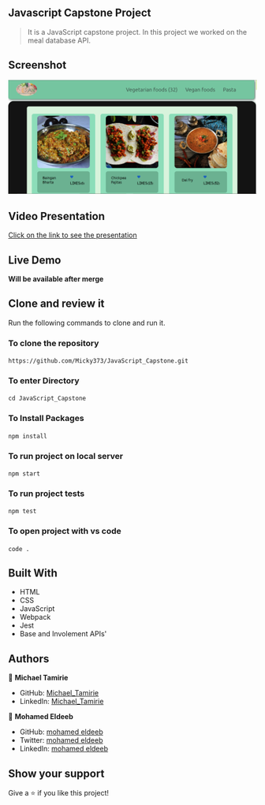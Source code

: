 ## Javascript Capstone Project

> It is a JavaScript capstone project. In this project we worked on the meal database API. 

## Screenshot

![screenshot](./src/images/Screenshot.PNG)

## Video Presentation

[Click on the link to see the presentation](https://drive.google.com/file/d/1Be5vMB7OQKVu-Azob_D1B5szfW1LVFqf/view?usp=sharing)


## Live Demo

<!-- [Live Demo Link](https://micky373.github.io/JavaScript_Capstone/dist/) -->
**Will be available after merge**

## Clone and review it

Run the following commands to clone and run it.

### To clone the repository

  `https://github.com/Micky373/JavaScript_Capstone.git`

### To enter Directory

`cd JavaScript_Capstone`

### To Install Packages

`npm install`

### To run project on local server

`npm start`

### To run project tests

`npm test`

### To open project with vs code 

`code .`

## Built With

- HTML
- CSS
- JavaScript
- Webpack
- Jest
- Base and Involement APIs'

## Authors

👤 **Michael Tamirie**

- GitHub: [Michael_Tamirie](https://github.com/Micky373)
- LinkedIn: [Michael_Tamirie](https://www.linkedin.com/in/michael-tamirie-288a331ab/)

👤 **Mohamed Eldeeb**

- GitHub: [mohamed eldeeb](https://github.com/eng-mohamed-eldeeb)
- Twitter: [mohamed eldeeb](https://twitter.com/eldeeb_3o)
- LinkedIn: [mohamed eldeeb](https://www.linkedin.com/in/mohamed-eldeeb-a69022206/)

## Show your support

Give a ⭐ if you like this project!
